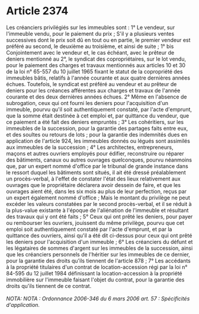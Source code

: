 # Article 2374

Les créanciers privilégiés sur les immeubles sont :   1° Le vendeur, sur l'immeuble vendu, pour le paiement du prix ;   S'il y a plusieurs ventes successives dont le prix soit dû en tout ou en partie, le premier vendeur est préféré au second, le deuxième au troisième, et ainsi de suite ;   1° bis Conjointement avec le vendeur et, le cas échéant, avec le prêteur de deniers mentionné au 2°, le syndicat des copropriétaires, sur le lot vendu, pour le paiement des charges et travaux mentionnés aux articles 10 et 30 de la loi n° 65-557 du 10 juillet 1965 fixant le statut de la copropriété des immeubles bâtis, relatifs à l'année courante et aux quatre dernières années échues.   Toutefois, le syndicat est préféré au vendeur et au prêteur de deniers pour les créances afférentes aux charges et travaux de l'année courante et des deux dernières années échues.   2° Même en l'absence de subrogation, ceux qui ont fourni les deniers pour l'acquisition d'un immeuble, pourvu qu'il soit authentiquement constaté, par l'acte d'emprunt, que la somme était destinée à cet emploi et, par quittance du vendeur, que ce paiement a été fait des deniers empruntés ;   3° Les cohéritiers, sur les immeubles de la succession, pour la garantie des partages faits entre eux, et des soultes ou retours de lots ; pour la garantie des indemnités dues en application de l'article 924, les immeubles donnés ou légués sont assimilés aux immeubles de la succession ;   4° Les architectes, entrepreneurs, maçons et autres ouvriers employés pour édifier, reconstruire ou réparer des bâtiments, canaux ou autres ouvrages quelconques, pourvu néanmoins que, par un expert nommé d'office par le tribunal de grande instance dans le ressort duquel les bâtiments sont situés, il ait été dressé préalablement un procès-verbal, à l'effet de constater l'état des lieux relativement aux ouvrages que le propriétaire déclarera avoir dessein de faire, et que les ouvrages aient été, dans les six mois au plus de leur perfection, reçus par un expert également nommé d'office ;   Mais le montant du privilège ne peut excéder les valeurs constatées par le second procès-verbal, et il se réduit à la plus-value existante à l'époque de l'aliénation de l'immeuble et résultant des travaux qui y ont été faits ;   5° Ceux qui ont prêté les deniers, pour payer ou rembourser les ouvriers, jouissent du même privilège, pourvu que cet emploi soit authentiquement constaté par l'acte d'emprunt, et par la quittance des ouvriers, ainsi qu'il a été dit ci-dessus pour ceux qui ont prêté les deniers pour l'acquisition d'un immeuble ;   6° Les créanciers du défunt et les légataires de sommes d'argent sur les immeubles de la succession, ainsi que les créanciers personnels de l'héritier sur les immeubles de ce dernier, pour la garantie des droits qu'ils tiennent de l'article 878 ;   7° Les accédants à la propriété titulaires d'un contrat de location-accession régi par la loi n° 84-595 du 12 juillet 1984 définissant la location-accession à la propriété immobilière sur l'immeuble faisant l'objet du contrat, pour la garantie des droits qu'ils tiennent de ce contrat.<br/><br/><i>NOTA:   NOTA : Ordonnance 2006-346 du 6 mars 2006 art. 57 : Spécificités d'application.</i>